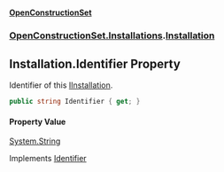 #### [OpenConstructionSet](index.md 'index')
### [OpenConstructionSet.Installations](index.md#OpenConstructionSet_Installations 'OpenConstructionSet.Installations').[Installation](qUACYHb4kFlIhfF0vYagtQ.md 'OpenConstructionSet.Installations.Installation')
## Installation.Identifier Property
Identifier of this [IInstallation](+q+t_1kaSScZooYXO5QOWw.md 'OpenConstructionSet.Installations.IInstallation').  
```csharp
public string Identifier { get; }
```
#### Property Value
[System.String](https://docs.microsoft.com/en-us/dotnet/api/System.String 'System.String')

Implements [Identifier](2bz7kiw5bF4hYkta5nBf0A.md 'OpenConstructionSet.Installations.IInstallation.Identifier')  
